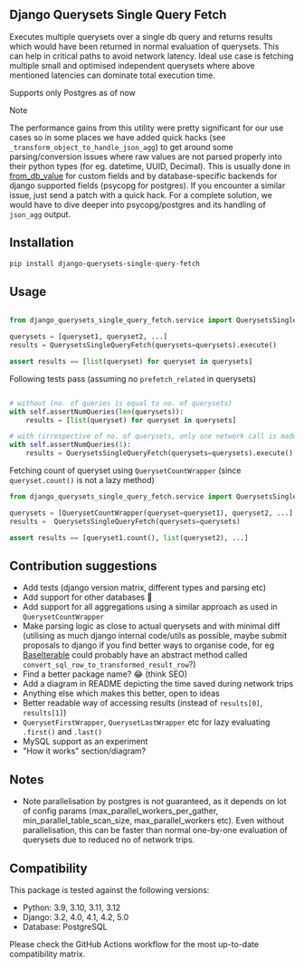 ## Django Querysets Single Query Fetch

Executes multiple querysets over a single db query and returns results which would have been returned in normal evaluation of querysets. This can help in critical paths to avoid network latency. Ideal use case is fetching multiple small and optimised independent querysets where above mentioned latencies can dominate total execution time.

Supports only Postgres as of now

> [!NOTE]
> The performance gains from this utility were pretty significant for our use cases so in some places we have added quick hacks (see `_transform_object_to_handle_json_agg`) to get around some parsing/conversion issues where raw values are not parsed properly into their python types (for eg. datetime, UUID, Decimal). This is usually done in [from_db_value](https://docs.djangoproject.com/en/5.0/ref/models/fields/#django.db.models.Field.from_db_value) for custom fields and by database-specific backends for django supported fields (psycopg for postgres). If you encounter a similar issue, just send a patch with a quick hack. For a complete solution, we would have to dive deeper into psycopg/postgres and its handling of `json_agg` output.

## Installation

```bash
pip install django-querysets-single-query-fetch
```

## Usage

```py

from django_querysets_single_query_fetch.service import QuerysetsSingleQueryFetch

querysets = [queryset1, queryset2, ...]
results = QuerysetsSingleQueryFetch(querysets=querysets).execute()

assert results == [list(queryset) for queryset in querysets]
```

Following tests pass (assuming no `prefetch_related` in querysets)

```py

# without (no. of queries is equal to no. of querysets)
with self.assertNumQueries(len(querysets)):
    results = [list(queryset) for queryset in querysets]

# with (irrespective of no. of querysets, only one network call is made)
with self.assertNumQueries(1):
    results = QuerysetsSingleQueryFetch(querysets=querysets).execute()

```

Fetching count of queryset using `QuerysetCountWrapper` (since `queryset.count()` is not a lazy method)

```py
from django_querysets_single_query_fetch.service import QuerysetsSingleQueryFetch, QuerysetCountWrapper

querysets = [QuerysetCountWrapper(queryset=queryset1), queryset2, ...]
results =  QuerysetsSingleQueryFetch(querysets=querysets)

assert results == [queryset1.count(), list(queryset2), ...]
```

## Contribution suggestions

- Add tests (django version matrix, different types and parsing etc)
- Add support for other databases 👀
- Add support for all aggregations using a similar approach as used in `QuerysetCountWrapper`
- Make parsing logic as close to actual querysets and with minimal diff (utilising as much django internal code/utils as possible, maybe submit proposals to django if you find better ways to organise code, for eg [BaseIterable](https://github.com/django/django/blob/main/django/db/models/query.py#L46) could probably have an abstract method called `convert_sql_row_to_transformed_result_row`?)
- Find a better package name? 😂 (think SEO)
- Add a diagram in README depicting the time saved during network trips
- Anything else which makes this better, open to ideas
- Better readable way of accessing results (instead of `results[0]`, `results[1]`)
- `QuerysetFirstWrapper`, `QuerysetLastWrapper` etc for lazy evaluating `.first()` and `.last()`
- MySQL support as an experiment
- "How it works" section/diagram?

## Notes

- Note parallelisation by postgres is not guaranteed, as it depends on lot of config params (max_parallel_workers_per_gather, min_parallel_table_scan_size, max_parallel_workers etc). Even without parallelisation, this can be faster than normal one-by-one evaluation of querysets due to reduced no of network trips.

## Compatibility

This package is tested against the following versions:

- Python: 3.9, 3.10, 3.11, 3.12
- Django: 3.2, 4.0, 4.1, 4.2, 5.0
- Database: PostgreSQL

Please check the GitHub Actions workflow for the most up-to-date compatibility matrix.

